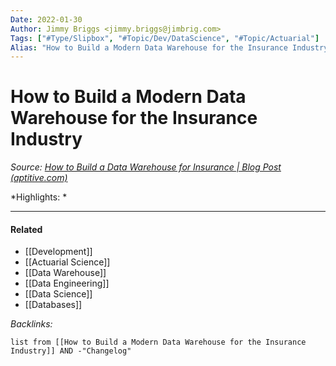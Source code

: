 ```yaml
---
Date: 2022-01-30
Author: Jimmy Briggs <jimmy.briggs@jimbrig.com>
Tags: ["#Type/Slipbox", "#Topic/Dev/DataScience", "#Topic/Actuarial"]
Alias: "How to Build a Modern Data Warehouse for the Insurance Industry"
---
```


# How to Build a Modern Data Warehouse for the Insurance Industry

*Source: [How to Build a Data Warehouse for Insurance | Blog Post (aptitive.com)](https://aptitive.com/blog/how-to-build-a-data-warehouse-for-insurance/)*

*Highlights: *


***

#### Related

- [[Development]]
- [[Actuarial Science]]
- [[Data Warehouse]]
- [[Data Engineering]]
- [[Data Science]]
- [[Databases]]

*Backlinks:*

```dataview
list from [[How to Build a Modern Data Warehouse for the Insurance Industry]] AND -"Changelog"
```